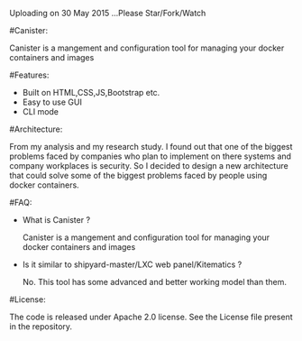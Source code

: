 Uploading on 30 May 2015 ...Please Star/Fork/Watch 

#Canister:

Canister is a mangement and configuration tool for managing 
your docker containers and images

#Features:

- Built on HTML,CSS,JS,Bootstrap etc.
- Easy to use GUI
- CLI mode 

#Architecture:

From my analysis and my research study. I found out that one of the biggest problems faced by companies
who plan to implement on there systems and company workplaces is security. So I decided to design
a new architecture that could solve some of the biggest problems faced by people using docker containers.

#FAQ:

- What is Canister ?

  Canister is a mangement and configuration tool for managing 
  your docker containers and images

- Is it similar to shipyard-master/LXC web panel/Kitematics ?

  No. This tool has some advanced and better working model than them. 
  
#License:

The code is released under Apache 2.0 license. See the 
License file present in the repository.
